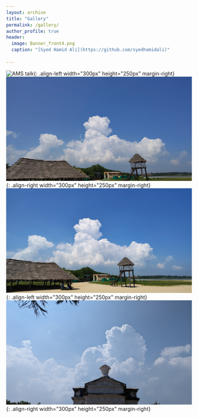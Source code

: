 ```yaml
---
layout: archive
title: "Gallery"
permalink: /gallery/
author_profile: true
header:
  image: Banner_front4.png
  caption: "[Syed Hamid Ali](https://github.com/syedhamidali)"
  
---
```


![AMS talk](/images/myclicked/pondiriver_cloudsys.jpg){: .align-left width="300px" height="250px" margin-right}
![AMS talk](/images/myclicked/pondibeach_cloud.jpg){: .align-right width="300px" height="250px" margin-right}
![AMS talk](/images/myclicked/pondibeach_cloud2.jpg){: .align-left width="300px" height="250px" margin-right}
![AMS talk](/images/myclicked/pondicity_cloud.jpg){: .align-right width="300px" height="250px" margin-right}
